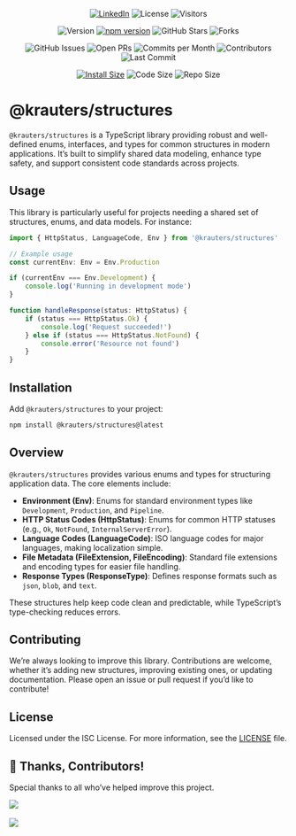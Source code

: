 <div align="center">

<a href="https://www.linkedin.com/in/coltenkrauter/" target="_blank"><img src="https://img.shields.io/badge/LinkedIn-%230077B5.svg?&style=flat-square&logo=linkedin&logoColor=white" alt="LinkedIn"></a>
![License](https://img.shields.io/github/license/krauters/structures)
![Visitors](https://visitor-badge.laobi.icu/badge?page_id=krauters.structures)

![Version](https://img.shields.io/github/v/release/krauters/structures)
[![npm version](https://img.shields.io/npm/v/@krauters/structures.svg?style=flat-square)](https://www.npmjs.org/package/@krauters/structures)
![GitHub Stars](https://img.shields.io/github/stars/krauters/structures)
![Forks](https://img.shields.io/github/forks/krauters/structures)

![GitHub Issues](https://img.shields.io/github/issues/krauters/structures)
![Open PRs](https://img.shields.io/github/issues-pr/krauters/structures)
![Commits per Month](https://img.shields.io/github/commit-activity/m/krauters/structures)
![Contributors](https://img.shields.io/github/contributors/krauters/structures)
![Last Commit](https://img.shields.io/github/last-commit/krauters/structures)

[![Install Size](https://img.shields.io/badge/dynamic/json?url=https://packagephobia.com/v2/api.json?p=@krauters/structures&query=$.install.pretty&label=install%20size&style=flat-square)](https://packagephobia.now.sh/result?p=@krauters/structures)
![Code Size](https://img.shields.io/github/languages/code-size/krauters/structures)
![Repo Size](https://img.shields.io/github/repo-size/krauters/structures)

</div>

# @krauters/structures

`@krauters/structures` is a TypeScript library providing robust and well-defined enums, interfaces, and types for common structures in modern applications. It’s built to simplify shared data modeling, enhance type safety, and support consistent code standards across projects.

## Usage

This library is particularly useful for projects needing a shared set of structures, enums, and data models. For instance:

```ts
import { HttpStatus, LanguageCode, Env } from '@krauters/structures'

// Example usage
const currentEnv: Env = Env.Production

if (currentEnv === Env.Development) {
    console.log('Running in development mode')
}

function handleResponse(status: HttpStatus) {
    if (status === HttpStatus.Ok) {
        console.log('Request succeeded!')
    } else if (status === HttpStatus.NotFound) {
        console.error('Resource not found')
    }
}
```

## Installation

Add `@krauters/structures` to your project:

```zsh
npm install @krauters/structures@latest
```

## Overview

`@krauters/structures` provides various enums and types for structuring application data. The core elements include:

- **Environment (Env)**: Enums for standard environment types like `Development`, `Production`, and `Pipeline`.
- **HTTP Status Codes (HttpStatus)**: Enums for common HTTP statuses (e.g., `Ok`, `NotFound`, `InternalServerError`).
- **Language Codes (LanguageCode)**: ISO language codes for major languages, making localization simple.
- **File Metadata (FileExtension, FileEncoding)**: Standard file extensions and encoding types for easier file handling.
- **Response Types (ResponseType)**: Defines response formats such as `json`, `blob`, and `text`.

These structures help keep code clean and predictable, while TypeScript’s type-checking reduces errors.

## Contributing

We’re always looking to improve this library. Contributions are welcome, whether it’s adding new structures, improving existing ones, or updating documentation. Please open an issue or pull request if you’d like to contribute!

## License

Licensed under the ISC License. For more information, see the [LICENSE](./LICENSE) file.

## 🥂 Thanks, Contributors!

Special thanks to all who’ve helped improve this project.

<a href="https://github.com/krauters/structures/graphs/contributors">
  <img src="https://contrib.rocks/image?repo=krauters/structures" />
</a>

<br />
<br />
<a href="https://www.buymeacoffee.com/coltenkrauter"><img src="https://img.buymeacoffee.com/button-api/?text=Buy me a coffee&emoji=&slug=coltenkrauter&button_colour=FFDD00&font_colour=```&font_family=Cookie&outline_colour=```&coffee_colour=ffffff" /></a>
